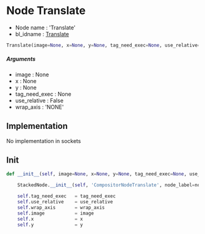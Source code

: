 # Node Translate

- Node name : 'Translate'
- bl_idname : [Translate](https://docs.blender.org/api/current/bpy.types.Translate.html)


``` python
Translate(image=None, x=None, y=None, tag_need_exec=None, use_relative=False, wrap_axis='NONE', node_label=None, node_color=None)
```
##### Arguments

- image : None
- x : None
- y : None
- tag_need_exec : None
- use_relative : False
- wrap_axis : 'NONE'

## Implementation

No implementation in sockets

## Init

``` python
def __init__(self, image=None, x=None, y=None, tag_need_exec=None, use_relative=False, wrap_axis='NONE', node_label=None, node_color=None):

    StackedNode.__init__(self, 'CompositorNodeTranslate', node_label=node_label, node_color=node_color)

    self.tag_need_exec   = tag_need_exec
    self.use_relative    = use_relative
    self.wrap_axis       = wrap_axis
    self.image           = image
    self.x               = x
    self.y               = y
```
